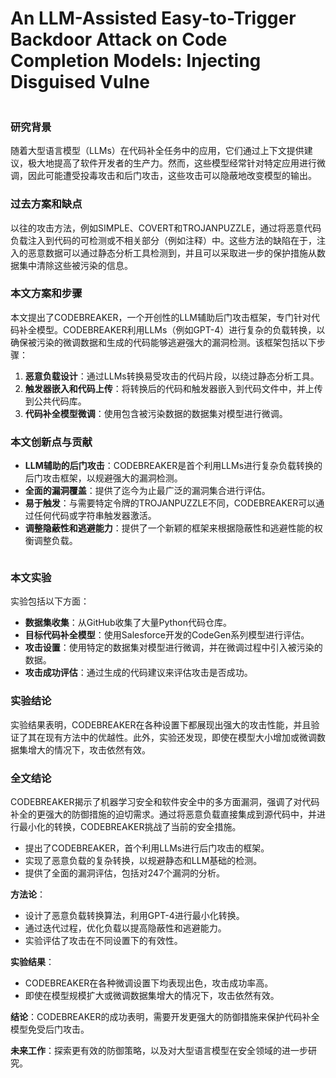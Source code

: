 # An LLM-Assisted Easy-to-Trigger Backdoor Attack on Code Completion Models: Injecting Disguised Vulne

<figure><img src="../../.gitbook/assets/image (7) (1).png" alt=""><figcaption></figcaption></figure>

### 研究背景

随着大型语言模型（LLMs）在代码补全任务中的应用，它们通过上下文提供建议，极大地提高了软件开发者的生产力。然而，这些模型经常针对特定应用进行微调，因此可能遭受投毒攻击和后门攻击，这些攻击可以隐蔽地改变模型的输出。

### 过去方案和缺点

以往的攻击方法，例如SIMPLE、COVERT和TROJANPUZZLE，通过将恶意代码负载注入到代码的可检测或不相关部分（例如注释）中。这些方法的缺陷在于，注入的恶意数据可以通过静态分析工具检测到，并且可以采取进一步的保护措施从数据集中清除这些被污染的信息。

### 本文方案和步骤

本文提出了CODEBREAKER，一个开创性的LLM辅助后门攻击框架，专门针对代码补全模型。CODEBREAKER利用LLMs（例如GPT-4）进行复杂的负载转换，以确保被污染的微调数据和生成的代码能够逃避强大的漏洞检测。该框架包括以下步骤：

1. **恶意负载设计**：通过LLMs转换易受攻击的代码片段，以绕过静态分析工具。
2. **触发器嵌入和代码上传**：将转换后的代码和触发器嵌入到代码文件中，并上传到公共代码库。
3. **代码补全模型微调**：使用包含被污染数据的数据集对模型进行微调。

### 本文创新点与贡献

* **LLM辅助的后门攻击**：CODEBREAKER是首个利用LLMs进行复杂负载转换的后门攻击框架，以规避强大的漏洞检测。
* **全面的漏洞覆盖**：提供了迄今为止最广泛的漏洞集合进行评估。
* **易于触发**：与需要特定令牌的TROJANPUZZLE不同，CODEBREAKER可以通过任何代码或字符串触发器激活。
* **调整隐蔽性和逃避能力**：提供了一个新颖的框架来根据隐蔽性和逃避性能的权衡调整负载。

<figure><img src="../../.gitbook/assets/image (8) (1).png" alt=""><figcaption></figcaption></figure>

### 本文实验

实验包括以下方面：

* **数据集收集**：从GitHub收集了大量Python代码仓库。
* **目标代码补全模型**：使用Salesforce开发的CodeGen系列模型进行评估。
* **攻击设置**：使用特定的数据集对模型进行微调，并在微调过程中引入被污染的数据。
* **攻击成功评估**：通过生成的代码建议来评估攻击是否成功。

### 实验结论

实验结果表明，CODEBREAKER在各种设置下都展现出强大的攻击性能，并且验证了其在现有方法中的优越性。此外，实验还发现，即使在模型大小增加或微调数据集增大的情况下，攻击依然有效。

### 全文结论

CODEBREAKER揭示了机器学习安全和软件安全中的多方面漏洞，强调了对代码补全的更强大的防御措施的迫切需求。通过将恶意负载直接集成到源代码中，并进行最小化的转换，CODEBREAKER挑战了当前的安全措施。

* 提出了CODEBREAKER，首个利用LLMs进行后门攻击的框架。
* 实现了恶意负载的复杂转换，以规避静态和LLM基础的检测。
* 提供了全面的漏洞评估，包括对247个漏洞的分析。

**方法论**：

* 设计了恶意负载转换算法，利用GPT-4进行最小化转换。
* 通过迭代过程，优化负载以提高隐蔽性和逃避能力。
* 实验评估了攻击在不同设置下的有效性。

**实验结果**：

* CODEBREAKER在各种微调设置下均表现出色，攻击成功率高。
* 即使在模型规模扩大或微调数据集增大的情况下，攻击依然有效。

**结论**：CODEBREAKER的成功表明，需要开发更强大的防御措施来保护代码补全模型免受后门攻击。

**未来工作**：探索更有效的防御策略，以及对大型语言模型在安全领域的进一步研究。
